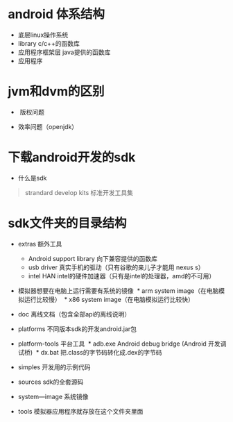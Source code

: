 # android 体系结构
* 底层linux操作系统
* library c/c++的函数库
* 应用程序框架层 java提供的函数库
* 应用程序

# jvm和dvm的区别
*  版权问题 

* 效率问题（openjdk）


# 下载android开发的sdk
* 什么是sdk
 > strandard develop kits 标准开发工具集

# sdk文件夹的目录结构
* extras 额外工具
  * Android support library 向下兼容提供的函数库
  * usb driver 真实手机的驱动（只有谷歌的亲儿子才能用 nexus s）
  * intel HAN intel的硬件加速器（只有是intel的处理器，amd的不可用）
 
* 模拟器想要在电脑上运行需要有系统的镜像
  * arm system image（在电脑模拟运行比较慢）
  * x86 system image（在电脑模拟运行比较快）
 
* doc 离线文档（包含全部api的离线说明）

* platforms 不同版本sdk的开发android.jar包

* platform-tools 平台工具
  * adb.exe Android debug bridge (Android 开发调试桥)
  * dx.bat 把.class的字节码转化成.dex的字节码
  
* simples 开发用的示例代码

* sources sdk的全套源码

* system—image 系统镜像

* tools 模拟器应用程序就存放在这个文件夹里面
